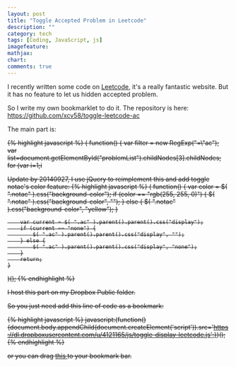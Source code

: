 ```yaml
---
layout: post
title: "Toggle Accepted Problem in Leetcode"
description: ""
category: tech
tags: [Coding, JavaScript, js]
imagefeature:
mathjax:
chart:
comments: true
---
```


I recently written some code on <a href="https://oj.leetcode.com/problems/" target="_blank">Leetcode</a>, it's a really fantastic website.
But it has no feature to let us hidden accepted problem.

So I write my own bookmarklet to do it. The repository is here: <a href="https://github.com/xcv58/toggle-leetcode-ac" target="_blank">https://github.com/xcv58/toggle-leetcode-ac</a>

The main part is:

<div style="text-decoration:line-through">
{% highlight javascript %}
(
    function()
    {
        var filter = new RegExp("=\"ac");
        var list=document.getElementById("problemList").childNodes[3].childNodes;
        for (var i=1;i<list.length;i+=2){
            if (filter.test(list[i].children[0].innerHTML)) {
                if (list[i].style.display == "none") {
                    list[i].style.display="";
                } else {
                    list[i].style.display="none";
                }
            }
        }
        return;
    }
)();
{% endhighlight %}
</div>

Update by 20140927, I use jQuery to reimplement this and add toggle notac's color feature:
{% highlight javascript %}
(
    function()
    {
        var color = $( ".notac" ).css("background-color");
        if (color == "rgb(255, 255, 0)") {
            $( ".notac" ).css("background-color", "");
        } else {
            $( ".notac" ).css("background-color", "yellow");
        }

        var current = $( ".ac" ).parent().parent().css("display");
        if (current == "none") {
            $( ".ac" ).parent().parent().css("display", "");
        } else {
            $( ".ac" ).parent().parent().css("display", "none");
        }
        return;
    }
)();
{% endhighlight %}

I host this part on my Dropbox Public folder.

So you just need add this line of code as a bookmark:

{% highlight javascript %}
javascript:(function(){document.body.appendChild(document.createElement('script')).src='https://dl.dropboxusercontent.com/u/4121165/js/toggle-display-leetcode.js';})();
{% endhighlight %}

or you can drag
<a href="javascript:(function(){document.body.appendChild(document.createElement('script')).src='https://dl.dropboxusercontent.com/u/4121165/js/toggle-display-leetcode.js';})();">
this
</a> to your bookmark bar.
